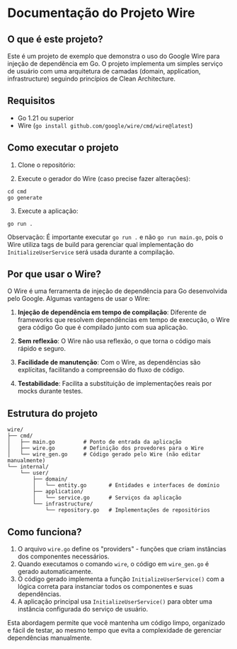 # Documentação do Projeto Wire

## O que é este projeto?

Este é um projeto de exemplo que demonstra o uso do Google Wire para injeção de dependência em Go. O projeto implementa um simples serviço de usuário com uma arquitetura de camadas (domain, application, infrastructure) seguindo princípios de Clean Architecture.

## Requisitos

- Go 1.21 ou superior
- Wire (`go install github.com/google/wire/cmd/wire@latest`)

## Como executar o projeto

1. Clone o repositório:

2. Execute o gerador do Wire (caso precise fazer alterações):
```
cd cmd
go generate
```

3. Execute a aplicação:
```
go run .
```

Observação: É importante executar `go run .` e não `go run main.go`, pois o Wire utiliza tags de build para gerenciar qual implementação do `InitializeUserService` será usada durante a compilação.

## Por que usar o Wire?

O Wire é uma ferramenta de injeção de dependência para Go desenvolvida pelo Google. Algumas vantagens de usar o Wire:

1. **Injeção de dependência em tempo de compilação**: Diferente de frameworks que resolvem dependências em tempo de execução, o Wire gera código Go que é compilado junto com sua aplicação.

2. **Sem reflexão**: O Wire não usa reflexão, o que torna o código mais rápido e seguro.

3. **Facilidade de manutenção**: Com o Wire, as dependências são explícitas, facilitando a compreensão do fluxo de código.

4. **Testabilidade**: Facilita a substituição de implementações reais por mocks durante testes.

## Estrutura do projeto

```
wire/
├── cmd/
│   ├── main.go         # Ponto de entrada da aplicação
│   ├── wire.go         # Definição dos provedores para o Wire
│   └── wire_gen.go     # Código gerado pelo Wire (não editar manualmente)
└── internal/
    └── user/
        ├── domain/
        │   └── entity.go       # Entidades e interfaces de domínio
        ├── application/
        │   └── service.go      # Serviços da aplicação
        └── infrastructure/
            └── repository.go   # Implementações de repositórios
```

## Como funciona?

1. O arquivo `wire.go` define os "providers" - funções que criam instâncias dos componentes necessários.
2. Quando executamos o comando `wire`, o código em `wire_gen.go` é gerado automaticamente.
3. O código gerado implementa a função `InitializeUserService()` com a lógica correta para instanciar todos os componentes e suas dependências.
4. A aplicação principal usa `InitializeUserService()` para obter uma instância configurada do serviço de usuário.

Esta abordagem permite que você mantenha um código limpo, organizado e fácil de testar, ao mesmo tempo que evita a complexidade de gerenciar dependências manualmente. 